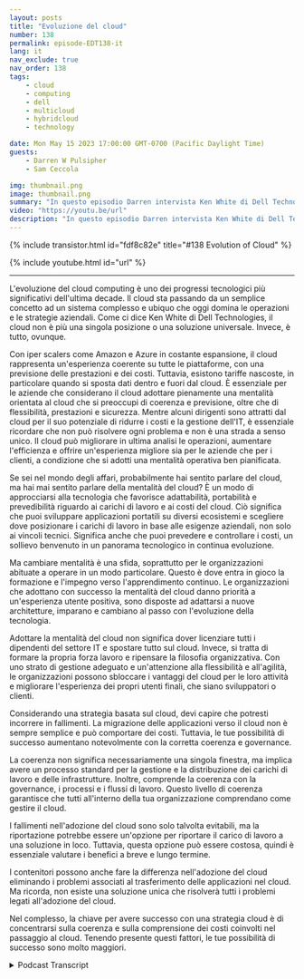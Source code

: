 ```yaml
---
layout: posts
title: "Evoluzione del cloud"
number: 138
permalink: episode-EDT138-it
lang: it
nav_exclude: true
nav_order: 138
tags:
    - cloud
    - computing
    - dell
    - multicloud
    - hybridcloud
    - technology

date: Mon May 15 2023 17:00:00 GMT-0700 (Pacific Daylight Time)
guests:
    - Darren W Pulsipher
    - Sam Ceccola

img: thumbnail.png
image: thumbnail.png
summary: "In questo episodio Darren intervista Ken White di Dell Technology su come la tecnologia Cloud sia più di una tecnologia, ma un cambiamento di processo e culturale nelle organizzazioni."
video: "https://youtu.be/url"
description: "In questo episodio Darren intervista Ken White di Dell Technology su come la tecnologia Cloud sia più di una tecnologia, ma un cambiamento di processo e culturale nelle organizzazioni."
---
```


<div>
{% include transistor.html id="fdf8c82e" title="#138 Evolution of Cloud" %}

{% include youtube.html id="url" %}
</div>

---

L'evoluzione del cloud computing è uno dei progressi tecnologici più significativi dell'ultima decade. Il cloud sta passando da un semplice concetto ad un sistema complesso e ubiquo che oggi domina le operazioni e le strategie aziendali. Come ci dice Ken White di Dell Technologies, il cloud non è più una singola posizione o una soluzione universale. Invece, è tutto, ovunque.

Con iper scalers come Amazon e Azure in costante espansione, il cloud rappresenta un'esperienza coerente su tutte le piattaforme, con una previsione delle prestazioni e dei costi. Tuttavia, esistono tariffe nascoste, in particolare quando si sposta dati dentro e fuori dal cloud. È essenziale per le aziende che considerano il cloud adottare pienamente una mentalità orientata al cloud che si preoccupi di coerenza e previsione, oltre che di flessibilità, prestazioni e sicurezza. Mentre alcuni dirigenti sono attratti dal cloud per il suo potenziale di ridurre i costi e la gestione dell'IT, è essenziale ricordare che non può risolvere ogni problema e non è una strada a senso unico. Il cloud può migliorare in ultima analisi le operazioni, aumentare l'efficienza e offrire un'esperienza migliore sia per le aziende che per i clienti, a condizione che si adotti una mentalità operativa ben pianificata.

Se sei nel mondo degli affari, probabilmente hai sentito parlare del cloud, ma hai mai sentito parlare della mentalità del cloud? È un modo di approcciarsi alla tecnologia che favorisce adattabilità, portabilità e prevedibilità riguardo ai carichi di lavoro e ai costi del cloud. Ciò significa che puoi sviluppare applicazioni portatili su diversi ecosistemi e scegliere dove posizionare i carichi di lavoro in base alle esigenze aziendali, non solo ai vincoli tecnici. Significa anche che puoi prevedere e controllare i costi, un sollievo benvenuto in un panorama tecnologico in continua evoluzione.

Ma cambiare mentalità è una sfida, soprattutto per le organizzazioni abituate a operare in un modo particolare. Questo è dove entra in gioco la formazione e l'impegno verso l'apprendimento continuo. Le organizzazioni che adottano con successo la mentalità del cloud danno priorità a un'esperienza utente positiva, sono disposte ad adattarsi a nuove architetture, imparano e cambiano al passo con l'evoluzione della tecnologia.

Adottare la mentalità del cloud non significa dover licenziare tutti i dipendenti del settore IT e spostare tutto sul cloud. Invece, si tratta di formare la propria forza lavoro e ripensare la filosofia organizzativa. Con uno strato di gestione adeguato e un'attenzione alla flessibilità e all'agilità, le organizzazioni possono sbloccare i vantaggi del cloud per le loro attività e migliorare l'esperienza dei propri utenti finali, che siano sviluppatori o clienti.

Considerando una strategia basata sul cloud, devi capire che potresti incorrere in fallimenti. La migrazione delle applicazioni verso il cloud non è sempre semplice e può comportare dei costi. Tuttavia, le tue possibilità di successo aumentano notevolmente con la corretta coerenza e governance.

La coerenza non significa necessariamente una singola finestra, ma implica avere un processo standard per la gestione e la distribuzione dei carichi di lavoro e delle infrastrutture. Inoltre, comprende la coerenza con la governance, i processi e i flussi di lavoro. Questo livello di coerenza garantisce che tutti all'interno della tua organizzazione comprendano come gestire il cloud.

I fallimenti nell'adozione del cloud sono solo talvolta evitabili, ma la riportazione potrebbe essere un'opzione per riportare il carico di lavoro a una soluzione in loco. Tuttavia, questa opzione può essere costosa, quindi è essenziale valutare i benefici a breve e lungo termine.

I contenitori possono anche fare la differenza nell'adozione del cloud eliminando i problemi associati al trasferimento delle applicazioni nel cloud. Ma ricorda, non esiste una soluzione unica che risolverà tutti i problemi legati all'adozione del cloud.

Nel complesso, la chiave per avere successo con una strategia cloud è di concentrarsi sulla coerenza e sulla comprensione dei costi coinvolti nel passaggio al cloud. Tenendo presente questi fattori, le tue possibilità di successo sono molto maggiori.



<details>
<summary> Podcast Transcript </summary>

<p></p>

</details>
